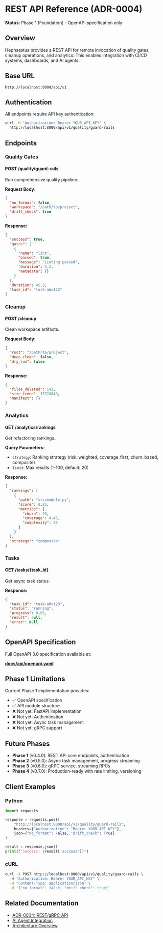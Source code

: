# REST API Reference (ADR-0004)

**Status**: Phase 1 (Foundation) - OpenAPI specification only

## Overview

Hephaestus provides a REST API for remote invocation of quality gates, cleanup operations, and analytics. This enables integration with CI/CD systems, dashboards, and AI agents.

## Base URL

```
http://localhost:8000/api/v1
```

## Authentication

All endpoints require API key authentication:

```bash
curl -H "Authorization: Bearer YOUR_API_KEY" \
  http://localhost:8000/api/v1/quality/guard-rails
```

## Endpoints

### Quality Gates

#### POST /quality/guard-rails

Run comprehensive quality pipeline.

**Request Body:**
```json
{
  "no_format": false,
  "workspace": "/path/to/project",
  "drift_check": true
}
```

**Response:**
```json
{
  "success": true,
  "gates": [
    {
      "name": "lint",
      "passed": true,
      "message": "Linting passed",
      "duration": 5.2,
      "metadata": {}
    }
  ],
  "duration": 45.3,
  "task_id": "task-abc123"
}
```

### Cleanup

#### POST /cleanup

Clean workspace artifacts.

**Request Body:**
```json
{
  "root": "/path/to/project",
  "deep_clean": false,
  "dry_run": false
}
```

**Response:**
```json
{
  "files_deleted": 142,
  "size_freed": 15728640,
  "manifest": {}
}
```

### Analytics

#### GET /analytics/rankings

Get refactoring rankings.

**Query Parameters:**
- `strategy`: Ranking strategy (risk_weighted, coverage_first, churn_based, composite)
- `limit`: Max results (1-100, default: 20)

**Response:**
```json
{
  "rankings": [
    {
      "path": "src/module.py",
      "score": 0.85,
      "metrics": {
        "churn": 15,
        "coverage": 0.45,
        "complexity": 25
      }
    }
  ],
  "strategy": "composite"
}
```

### Tasks

#### GET /tasks/{task_id}

Get async task status.

**Response:**
```json
{
  "task_id": "task-abc123",
  "status": "running",
  "progress": 0.65,
  "result": null,
  "error": null
}
```

## OpenAPI Specification

Full OpenAPI 3.0 specification available at:

**[docs/api/openapi.yaml](../../api/openapi.yaml)**

## Phase 1 Limitations

Current Phase 1 implementation provides:
- ✅ OpenAPI specification
- ✅ API module structure
- ❌ Not yet: FastAPI implementation
- ❌ Not yet: Authentication
- ❌ Not yet: Async task management
- ❌ Not yet: gRPC support

## Future Phases

- **Phase 1** (v0.4.0): REST API core endpoints, authentication
- **Phase 2** (v0.5.0): Async task management, progress streaming
- **Phase 3** (v0.6.0): gRPC service, streaming RPCs
- **Phase 4** (v0.7.0): Production-ready with rate limiting, versioning

## Client Examples

### Python

```python
import requests

response = requests.post(
    "http://localhost:8000/api/v1/quality/guard-rails",
    headers={"Authorization": "Bearer YOUR_API_KEY"},
    json={"no_format": False, "drift_check": True}
)

result = response.json()
print(f"Success: {result['success']}")
```

### cURL

```bash
curl -X POST http://localhost:8000/api/v1/quality/guard-rails \
  -H "Authorization: Bearer YOUR_API_KEY" \
  -H "Content-Type: application/json" \
  -d '{"no_format": false, "drift_check": true}'
```

## Related Documentation

- [ADR-0004: REST/gRPC API](../adr/0004-rest-grpc-api.md)
- [AI Agent Integration](ai-agent-integration.md)
- [Architecture Overview](../explanation/architecture.md)

